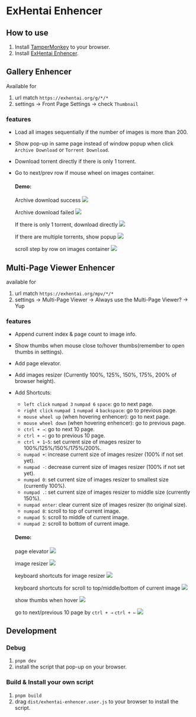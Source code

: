 # ExHentai Enhencer

## How to use
1. Install [TamperMonkey](https://chrome.google.com/webstore/detail/tampermonkey/dhdgffkkebhmkfjojejmpbldmpobfkfo) to your browser.
2. Install [ExHentai Enhencer](https://github.com/sk2589822/Exhentai-Enhencer/raw/master/dist/exhentai-enhencer.user.js).

## Gallery Enhencer
Available for
1. url match ```https://exhentai.org/g/*/*```
2. settings -> Front Page Settings -> check `Thumbnail`

### features

* Load all images sequentially if the number of images is more than 200.
* Show pop-up in same page instead of window popup when click `Archive Download` or `Torrent Download`.
* Download torrent directly if there is only 1 torrent.
* Go to next/prev row if mouse wheel on images container.


  #### Demo:
  Archive download success
  ![](https://imgur.com/a8hzlNN.gif)

  Archive download failed
  ![](https://imgur.com/hBmh7A7.gif)

  If there is only 1 torrent, download directly
  ![](https://imgur.com/kdu3MyP.gif)

  If there are multiple torrents, show popup
  ![](https://imgur.com/bXd1YJH.gif)

  scroll step by row on images container
  ![](https://imgur.com/nBqGhBh.gif)
  

## Multi-Page Viewer Enhencer
available for 
1. url match ```https://exhentai.org/mpv/*/*```
2. settings -> Multi-Page Viewer -> Always use the Multi-Page Viewer? -> Yup

### features

* Append current index & page count to image info.
* Show thumbs when mouse close to/hover thumbs(remember to open thumbs in settings).
* Add page elevator.
* Add images resizer (Currently 100%, 125%, 150%, 175%, 200% of browser height). 
* Add Shortcuts:
  * `left click` `numpad 3` `numpad 6` `space`: go to next page.
  * `right click` `numpad 1` `numpad 4` `backspace`: go to previous page.
  * `mouse wheel up` (when hovering enhencer): go to next page.
  * `mouse wheel down` (when hovering enhencer): go to previous page.
  * `ctrl + →`: go to next 10 page.
  * `ctrl + ←`: go to previous 10 page.
  * `ctrl + 1~5`: set current size of images resizer to 100%/125%/150%/175%/200%.
  * `numpad +`: increase current size of images resizer (100% if not set yet).
  * `numpad -`: decrease current size of images resizer (100% if not set yet).
  * `numpad 0`: set current size of images resizer to smallest size (currently 100%).
  * `numpad .`: set current size of images resizer to middle size (currently 150%).
  * `numpad enter`: clear current size of images resizer (to original size).
  * `numpad 8`: scroll to top of current image.
  * `numpad 5`: scroll to middle of current image.
  * `numpad 2`: scroll to bottom of current image.

  #### Demo:
  page elevator
  ![](https://imgur.com/pmwTRuJ.gif)

  image resizer
  ![](https://imgur.com/Jv2hMgJ.gif)

  keyboard shortcuts for image resizer
  ![](https://imgur.com/8IRzMkH.gif)

  keyboard shortcuts for scroll to top/middle/bottom of current image
  ![](https://imgur.com/552vKHC.gif)

  show thumbs when hover
  ![](https://imgur.com/RoVA7iX.gif)
  
  go to next/previous 10 page by `ctrl + →` `ctrl + ←`
  ![](https://imgur.com/5viyiJ8.gif)

## Development

### Debug
1. ```pnpm dev```
2. install the script that pop-up on your browser.

### Build & Install your own script
1. ```pnpm build```
2. drag `dist/exhentai-enhencer.user.js` to your browser to install the script.
